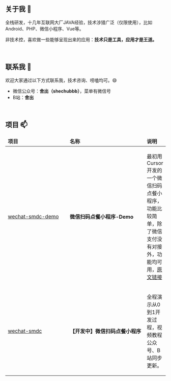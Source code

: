<h2>关于我 👋</h2>

<p>全栈研发，十几年互联网大厂JAVA经验，技术涉猎广泛（仅限使用），比如Android、PHP、微信小程序、Vue等。</p>

<p>非技术控，喜欢做一些能够呈现出来的应用：<b>技术只是工具，应用才是王道。</b></p>
<br>
<h2> 联系我 💬</h2>
<p>欢迎大家通过以下方式联系我，技术咨询、唠嗑均可。😄</p>
<ul>
    <li>微信公众号：<b>舍出（shechubbb）</b>，菜单有微信号</li>
    <li>B站：<b>舍出</b></li>
</ul>  
<br>
<h2> 项目 📫</h2>

<table>
    <thead>
        <td width=200><b>项目</b></td>
        <td width=260><b>名称</b></td>
        <td><b>说明</b></td>
    </thead>
    <tbody>
        <tr>
            <td><p><a target="_blank" href="https://github.com/jarcms/wechat-smdc-demo">wechat-smdc-demo</a></p></td>
            <td><p><b>微信扫码点餐小程序-Demo</b></p></td>
            <td><p>最初用Cursor开发的一个微信扫码点餐小程序，功能比较简单，除了微信支付没有对接外，功能均可用，<a target="_blank" href="https://mp.weixin.qq.com/s/FidwEfxYgW4Urgn6JV7FHw">原文链接</a></p></td>
        </tr>
        <tr>
            <td><p><a target="_blank" href="https://github.com/jarcms/wechat-smdc">wechat-smdc</a></p></td>
            <td><p><b>【开发中】微信扫码点餐小程序</b></p></td>
            <td><p>全程演示从0到1开发过程，视频教程公众号、B站同步更新。</p></td>
        </tr>
    </tbody>
</table>
